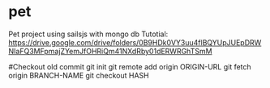 # pet
Pet project using sailsjs with mongo db
Tutotial: https://drive.google.com/drive/folders/0B9HDk0VY3uu4flBQYUpJUEpDRWNIaFQ3MFpmajZYemJfOHRiQm41NXdRby01dERWRGhTSmM

#Checkout old commit
git init
git remote add origin ORIGIN-URL
git fetch origin BRANCH-NAME
git checkout HASH
